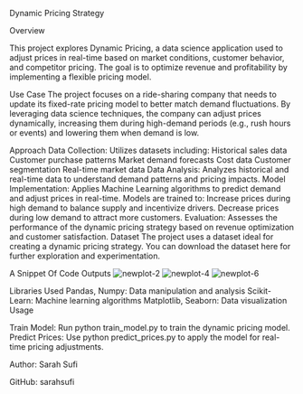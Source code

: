 Dynamic Pricing Strategy

Overview

This project explores Dynamic Pricing, a data science application used to adjust prices in real-time based on market conditions, customer behavior, and competitor pricing. The goal is to optimize revenue and profitability by implementing a flexible pricing model.

Use Case
The project focuses on a ride-sharing company that needs to update its fixed-rate pricing model to better match demand fluctuations. By leveraging data science techniques, the company can adjust prices dynamically, increasing them during high-demand periods (e.g., rush hours or events) and lowering them when demand is low.

Approach
Data Collection: Utilizes datasets including:
Historical sales data
Customer purchase patterns
Market demand forecasts
Cost data
Customer segmentation
Real-time market data
Data Analysis: Analyzes historical and real-time data to understand demand patterns and pricing impacts.
Model Implementation: Applies Machine Learning algorithms to predict demand and adjust prices in real-time. Models are trained to:
Increase prices during high demand to balance supply and incentivize drivers.
Decrease prices during low demand to attract more customers.
Evaluation: Assesses the performance of the dynamic pricing strategy based on revenue optimization and customer satisfaction.
Dataset
The project uses a dataset ideal for creating a dynamic pricing strategy. You can download the dataset here for further exploration and experimentation.

A Snippet Of Code Outputs 
![newplot-2](https://github.com/user-attachments/assets/759c13e2-fcf6-491b-b12d-4bb4c7b5e7d2)
![newplot-4](https://github.com/user-attachments/assets/5c792533-72ca-4938-8ea8-e535d6095c16)
![newplot-6](https://github.com/user-attachments/assets/90c49b37-16a4-42a5-a18d-6188e09abe52)




Libraries Used
Pandas, Numpy: Data manipulation and analysis
Scikit-Learn: Machine learning algorithms
Matplotlib, Seaborn: Data visualization
Usage

Train Model: Run python train_model.py to train the dynamic pricing model.
Predict Prices: Use python predict_prices.py to apply the model for real-time pricing adjustments.

Author: Sarah Sufi

GitHub: sarahsufi
